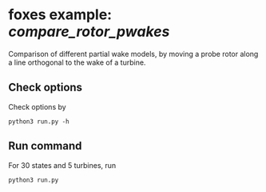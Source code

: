 # foxes example: _compare\_rotor\_pwakes_

Comparison of different partial wake models, by moving a probe rotor along a line orthogonal to the wake of a turbine.

## Check options
Check options by
```
python3 run.py -h
```

## Run command
For 30 states and 5 turbines, run
```
python3 run.py 
```

